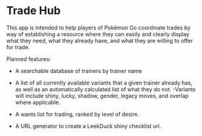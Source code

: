 # Trade Hub

This app is intended to help players of Pokémon Go coordinate trades by way of establishing a resource where they can easily and clearly display what they need, what they already have, and what they are willing to offer for trade.

Planned features:

- A searchable database of trainers by trainer name

- A list of all currently available variants that a given trainer already has, as well as an automatically calculated list of what they do not.
  -Variants will include shiny, lucky, shadow, gender, legacy moves, and overlap where applicable.

- A wants list for trading, ranked by level of desire.

- A URL generator to create a LeekDuck shiny checklist url.
